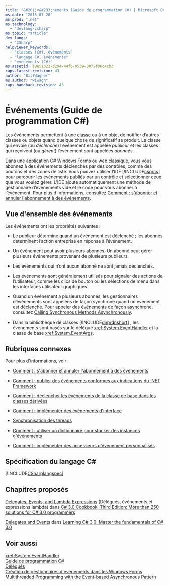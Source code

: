 ```yaml
---
title: "&#201;v&#233;nements (Guide de programmation C#) | Microsoft Docs"
ms.date: "2015-07-20"
ms.prod: ".net"
ms.technology: 
  - "devlang-csharp"
ms.topic: "article"
dev_langs: 
  - "CSharp"
helpviewer_keywords: 
  - "classes (C#), événements"
  - "langage C#, événements"
  - "événements (C#)"
ms.assetid: a8e51b22-d294-44fb-9539-0072f06c4cb3
caps.latest.revision: 43
author: "BillWagner"
ms.author: "wiwagn"
caps.handback.revision: 43
---
```

# &#201;v&#233;nements (Guide de programmation C#)
Les événements permettent à une [classe](../../../csharp/language-reference/keywords/class.md) ou à un objet de notifier d’autres classes ou objets quand quelque chose de significatif se produit. La classe qui envoie \(ou *déclenche*\) l’événement est appelée *publieur* et les classes qui reçoivent \(ou *gèrent*\) l’événement sont appelées *abonnés*.  
  
 Dans une application C\# Windows Forms ou web classique, vous vous abonnez à des événements déclenchés par des contrôles, comme des boutons et des zones de liste. Vous pouvez utiliser l’IDE [!INCLUDE[csprcs](../../../csharp/includes/csprcs-md.md)] pour parcourir les événements publiés par un contrôle et sélectionner ceux que vous voulez gérer. L’IDE ajoute automatiquement une méthode de gestionnaire d’événements vide et le code pour vous abonner à l’événement. Pour plus d'informations, consultez [Comment : s'abonner et annuler l'abonnement à des événements](../../../csharp/programming-guide/events/how-to-subscribe-to-and-unsubscribe-from-events.md).  
  
## Vue d'ensemble des événements  
 Les événements ont les propriétés suivantes :  
  
-   Le publieur détermine quand un événement est déclenché ; les abonnés déterminent l’action entreprise en réponse à l’événement.  
  
-   Un événement peut avoir plusieurs abonnés. Un abonné peut gérer plusieurs événements provenant de plusieurs publieurs.  
  
-   Les événements qui n’ont aucun abonné ne sont jamais déclenchés.  
  
-   Les événements sont généralement utilisés pour signaler des actions de l’utilisateur, comme les clics de bouton ou les sélections de menu dans les interfaces utilisateur graphiques.  
  
-   Quand un événement a plusieurs abonnés, les gestionnaires d’événements sont appelées de façon synchrone quand un événement est déclenché. Pour appeler des événements de façon asynchrone, consultez [Calling Synchronous Methods Asynchronously](../Topic/Calling%20Synchronous%20Methods%20Asynchronously.md).  
  
-   Dans la bibliothèque de classes [!INCLUDE[dnprdnshort](../../../csharp/getting-started/includes/dnprdnshort-md.md)] , les événements sont basés sur le délégué <xref:System.EventHandler> et la classe de base <xref:System.EventArgs>.  
  
## Rubriques connexes  
 Pour plus d'informations, voir :  
  
-   [Comment : s'abonner et annuler l'abonnement à des événements](../../../csharp/programming-guide/events/how-to-subscribe-to-and-unsubscribe-from-events.md)  
  
-   [Comment : publier des événements conformes aux indications du .NET Framework](../../../csharp/programming-guide/events/how-to-publish-events-that-conform-to-net-framework-guidelines.md)  
  
-   [Comment : déclencher les événements de la classe de base dans les classes dérivées](../../../csharp/programming-guide/events/how-to-raise-base-class-events-in-derived-classes.md)  
  
-   [Comment : implémenter des événements d'interface](../../../csharp/programming-guide/events/how-to-implement-interface-events.md)  
  
-   [Synchronisation des threads](../Topic/Thread%20Synchronization%20\(C%23%20and%20Visual%20Basic\).md)  
  
-   [Comment : utiliser un dictionnaire pour stocker des instances d'événements](../../../csharp/programming-guide/events/how-to-use-a-dictionary-to-store-event-instances.md)  
  
-   [Comment : implémenter des accesseurs d'événement personnalisés](../../../csharp/programming-guide/events/how-to-implement-custom-event-accessors.md)  
  
## Spécification du langage C\#  
 [!INCLUDE[CSharplangspec](../../../csharp/language-reference/keywords/includes/csharplangspec-md.md)]  
  
## Chapitres proposés  
 [Delegates, Events, and Lambda Expressions](http://go.microsoft.com/fwlink/?LinkId=195395) \(Délégués, événements et expressions lambda\) dans [C\# 3.0 Cookbook, Third Edition: More than 250 solutions for C\# 3.0 programmers](http://go.microsoft.com/fwlink/?LinkId=195369)  
  
 [Delegates and Events](http://go.microsoft.com/fwlink/?LinkId=195418) dans [Learning C\# 3.0: Master the fundamentals of C\# 3.0](http://go.microsoft.com/fwlink/?LinkId=195412)  
  
## Voir aussi  
 <xref:System.EventHandler>   
 [Guide de programmation C\#](../../../csharp/programming-guide/index.md)   
 [Délégués](../../../csharp/programming-guide/delegates/index.md)   
 [Création de gestionnaires d'événements dans les Windows Forms](../Topic/Creating%20Event%20Handlers%20in%20Windows%20Forms.md)   
 [Multithreaded Programming with the Event\-based Asynchronous Pattern](../Topic/Multithreaded%20Programming%20with%20the%20Event-based%20Asynchronous%20Pattern.md)